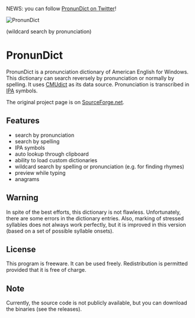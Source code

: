 NEWS: you can follow [PronunDict on Twitter](https://twitter.com/PronunDict)!

![PronunDict](https://a.fsdn.com/con/app/proj/pronundict/screenshots/pronundict-1.png/max/max/1)

(wildcard search by pronunciation)


# PronunDict
PronunDict is a pronunciation dictionary of American English for Windows. This dictionary can search reversely by pronunciation or normally by spelling. It uses [CMUdict](http://www.speech.cs.cmu.edu/cgi-bin/cmudict) as its data source. Pronunciation is transcribed in [IPA](http://en.wikipedia.org/wiki/International_Phonetic_Alphabet) symbols.

The original project page is on [SourceForge.net](https://sourceforge.net/projects/pronundict/).


## Features
* search by pronunciation
* search by spelling
* IPA symbols
* auto lookup through clipboard
* ability to load custom dictionaries
* wildcard search by spelling or pronunciation (e.g. for finding rhymes)
* preview while typing
* anagrams

## Warning
In spite of the best efforts, this dictionary is not flawless. Unfortunately, there are some
errors in the dictionary entries. Also, marking of stressed syllables does not always work
perfectly, but it is improved in this version (based on a set of possible syllable onsets).

## License
This program is freeware. It can be used freely. Redistribution is permitted provided
that it is free of charge.

## Note
Currently, the source code is not publicly available, but you can download the binaries (see the releases).
